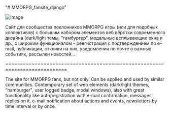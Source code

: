 "# MMORPG_fansite_django" 

![image](https://user-images.githubusercontent.com/115280573/232075911-5da3c531-0bda-4989-aa48-b8e56502da92.png)


Сайт для сообщества поклонников MMORPG игры (или для подобных коллективов) с 
большим набором элементов веб вёрстки современного дизайна (dark/light темы, "гамбургер",
модальные всплывающие окна и др., с широким функционалом - реегистрация с подтверждением по e-mail, публикации, отклики на них,
уведомления по почте о важных событиях, рассылки новостей...
 
===========================================================================

The site for MMORPG fans, but not only. Can be applied and used by similar communities.
Contemporary set of web elements (dark/light themes, "hamburger", user logged badge,
modal windows), also with great functionality like auth/registration with e-mail confirmation, messages, replies on it, e-mail 
notification about actions and events, newsletters by time interval or by once.

